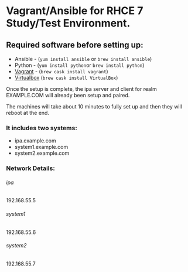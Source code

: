# Vagrant/Ansible for RHCE 7 Study/Test Environment.

## Required software before setting up:
- Ansible - (`yum install ansible` or `brew install ansible`)
- Python - (`yum install python`or `brew install python`)
- [Vagrant](https://www.vagrantup.com/downloads.html) - (`brew cask install vagrant`)
- [Virtualbox](https://www.virtualbox.org/wiki/Downloads) (`brew cask install VirtualBox`)

Once the setup is complete, the ipa server and client for realm EXAMPLE.COM will already been setup and paired. 

The machines will take about 10 minutes to fully set up and then they will reboot at the end.

### It includes two systems:
- ipa.example.com
- system1.example.com
- system2.example.com

### Network Details:
###### ipa
192.168.55.5
###### system1
192.168.55.6
###### system2
192.168.55.7